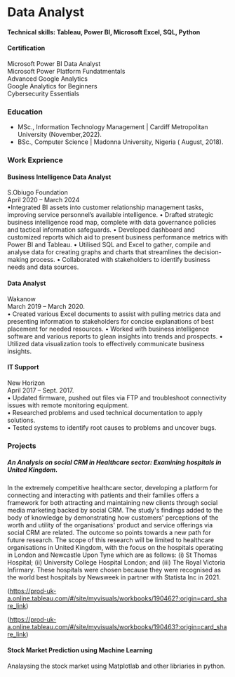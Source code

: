# Data Analyst

#### Technical skills: Tableau, Power BI, Microsoft Excel, SQL, Python
#### Certification
Microsoft Power BI Data Analyst <br>
Microsoft Power Platform Fundatmentals <br>
Advanced Google Analytics<br>
Google Analytics for Beginners <br>
Cybersecurity Essentials <br>
### Education
- MSc., Information Technology Management | Cardiff Metropolitan University (November,2022).  <br>
- BSc., Computer Science | Madonna University, Nigeria ( August, 2018).<br>

### Work Exprience
#### Business Intelligence Data Analyst
S.Obiugo Foundation <br>
April 2020 – March 2024   <br>
•Integrated BI assets into customer relationship management tasks,
improving service personnel’s available intelligence.
• Drafted strategic business intelligence road map, complete with data governance policies and tactical information safeguards.
• Developed dashboard and customized reports which aid to present business performance metrics with Power BI and Tableau.
• Utilised SQL and Excel to gather, compile and analyse data for creating graphs and charts that streamlines the decision-making process.
• Collaborated with stakeholders to identify business needs and data sources.<br>


#### Data Analyst
Wakanow <br>
March 2019 – March 2020. <br>
• Created various Excel documents to assist with pulling metrics data and presenting information to stakeholders for concise explanations of best placement for needed resources.
• Worked with business intelligence software and various reports to glean insights into trends and prospects.
• Utilized data visualization tools to effectively communicate business insights.<br>


#### IT Support
New Horizon <br>
April 2017 – Sept. 2017. <br>
• Updated firmware, pushed out files via FTP and troubleshoot
connectivity issues with remote monitoring equipment.<br>
• Researched problems and used technical documentation to apply
solutions.<br>
• Tested systems to identify root causes to problems and uncover bugs. <br>



### Projects
##### An Analysis on social CRM in Healthcare sector: Examining hospitals in United Kingdom.
In the extremely competitive healthcare sector, developing a platform for connecting and interacting with patients and their families offers a framework for both attracting and maintaining new clients through social media marketing backed by social CRM. The study's findings added to the body of knowledge by demonstrating how customers' perceptions of the worth and utility of the organisations' product and service offerings via social CRM are related. The outcome so points towards a new path for future research. The scope of this research will be limited to healthcare organisations in United Kingdom, with the focus on the hospitals operating in London and Newcastle Upon Tyne which are as follows: (i) St Thomas Hospital; (ii) University College Hospital London; and (iii) The Royal Victoria Infirmary. These hospitals were chosen because they were recognised as the world best hospitals by Newsweek in partner with Statista Inc in 2021.

(https://prod-uk-a.online.tableau.com/#/site/myvisuals/workbooks/190462?:origin=card_share_link)

(https://prod-uk-a.online.tableau.com/#/site/myvisuals/workbooks/190463?:origin=card_share_link)

#### Stock Market Prediction using Machine Learning
Analaysing the stock market using Matplotlab and other libriaries in python.
